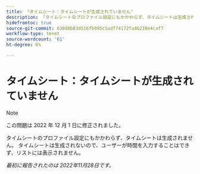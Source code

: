 ```yaml
---
title: 「タイムシート：タイムシートが生成されていません"
description: 「タイムシートのプロファイル設定にもかかわらず、タイムシートは生成されていません。
hidefromtoc: true
source-git-commit: 638d0b83d516fb995c5ad774172fa46210e4caf7
workflow-type: tm+mt
source-wordcount: '61'
ht-degree: 6%

---
```



# タイムシート：タイムシートが生成されていません

>[!NOTE]
>この問題は 2022 年 12 月 1 日に修正されました。

タイムシートのプロファイル設定にもかかわらず、タイムシートは生成されません。 タイムシートは生成されないので、ユーザーが時間を入力することはできず、リストには表示されません。

_最初に報告されたのは 2022年11月28日です。_

